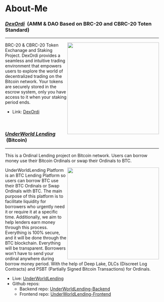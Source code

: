 # About-Me

<h3><u><strong><i>DexOrdi</i></strong></u> &nbsp;(AMM & DAO Based on BRC-20 and CBRC-20 Toten Standard)</h3>
<hr />

<img align="right" width="300px" src="https://github.com/BestSilverTiger/About-Me/assets/dexordi.png">

BRC-20 & CBRC-20 Token Exchanage and Staking Project. DexOrdi provides a seamless and intuitive trading environment that empowers users to explore the world of decentralized trading on the Bitcoin network. Your tokens are securely stored in the escrow system, only you have access to it when your staking period ends.

- Link: <a href="https://dexordi.com/">DexOrdi</a>

<br/>

<h3><u><strong><i>UnderWorld Lending</i></strong></u> &nbsp;(Bitcoin)</h3>
<hr />

This is a Ordinal Lending project on Bitcoin network. Users can borrow money use their Bitcoin Ordinals or swap their Ordinals to BTC.

<img align="right" width="300px" src="https://github.com/BestSilverTiger/About-Me/assets/UWD.png">

UnderWorldLending Platform is an BTC Lending Platform so users can borrow BTC use their BTC Ordinals or Swap Ordinals with BTC. The main purpose of this platform is to facilitate liquidity for borrowers who urgently need it or require it at a specific time. Additionally, we aim to help lenders earn money through this process. Everything is 100% secure, and it will be done through the BTC blockchain. Everything will be transparent. Borrowers won't have to send your ordinal anywhere during borrow money period. With the help of Deep Lake, DLCs (Discreet Log Contracts) and PSBT (Partially Signed Bitcoin Transactions) for Ordinals.

- Live: <a href="https://degens.fi/">UnderWorldLending</a>
- Github repos: 
  - Backend repo: <a href="https://github.com/BestSilverTiger/BTC-NFT-Lending-BE">UnderWorldLending-Backend</a>
  - Frontend repo: <a href="https://github.com/BestSilverTiger/BTC-NFT-Lending">UnderWorldLending-Frontend</a>
